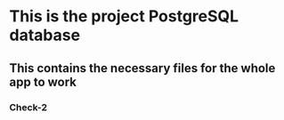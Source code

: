 # This is the project PostgreSQL database
## This contains the necessary files for the whole app to work
### Check-2
